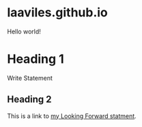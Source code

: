 # laaviles.github.io

Hello world!

# Heading 1

Write Statement 

## Heading 2

This is a link to [my Looking Forward statment](lookingforward.html).
